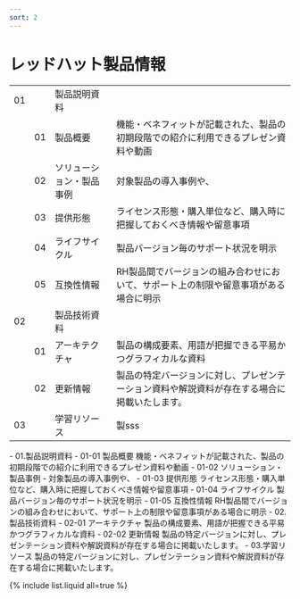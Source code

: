 ```yaml
---
sort: 2
---
```


# レッドハット製品情報

<table>
  <tr>
    <td>
      01
    </td>
    <td>
    </td>
    <td>
      製品説明資料
    </td>
    <td>
    </td>
  </tr>
  <tr>
    <td>
    </td>
    <td>
      01
    </td>
    <td>
      製品概要
    </td>
    <td>
      機能・ベネフィットが記載された、製品の初期段階での紹介に利用できるプレゼン資料や動画
    </td>
  </tr>
  <tr>
    <td>
    </td>
    <td>
      02
    </td>
    <td>
      ソリューション・製品事例
    </td>
    <td>
      対象製品の導入事例や、
    </td>
  </tr>
  <tr>
    <td>
    </td>
    <td>
      03
    </td>
    <td>
      提供形態
    </td>
    <td>
      ライセンス形態・購入単位など、購入時に把握しておくべき情報や留意事項
    </td>
  </tr>
  <tr>
    <td>
    </td>
    <td>
      04
    </td>
    <td>
      ライフサイクル
    </td>
    <td>
      製品バージョン毎のサポート状況を明示
    </td>
  </tr>
  <tr>
    <td>
    </td>
    <td>
      05
    </td>
    <td>
      互換性情報
    </td>
    <td>
      RH製品間でバージョンの組み合わせにおいて、サポート上の制限や留意事項がある場合に明示
    </td>
  </tr>
  <tr>
    <td>
      02
    </td>
    <td>
    </td>
    <td>
      製品技術資料
    </td>
    <td>
    </td>
  </tr>
  <tr>
    <td>
    </td>
    <td>
      01
    </td>
    <td>
      アーキテクチャ
    </td>
    <td>
      製品の構成要素、用語が把握できる平易かつグラフィカルな資料
    </td>
  </tr>
  <tr>
    <td>
    </td>
    <td>
      02
    </td>
    <td>
      更新情報
    </td>
    <td>
      製品の特定バージョンに対し、プレゼンテーション資料や解説資料が存在する場合に掲載いたします。
    </td>
  </tr>
  <tr>
    <td>
      03
    </td>
    <td>
    </td>
    <td>
      学習リソース
    </td>
    <td>
      製sss
    </td>
  </tr>
</table>

<!-->
- 01.製品説明資料
  - 01-01 製品概要

    機能・ベネフィットが記載された、製品の初期段階での紹介に利用できるプレゼン資料や動画

  - 01-02 ソリューション・製品事例
- 
    対象製品の導入事例や、

  - 01-03 提供形態
  
    ライセンス形態・購入単位など、購入時に把握しておくべき情報や留意事項

  - 01-04 ライフサイクル
  
    製品バージョン毎のサポート状況を明示

  - 01-05 互換性情報
  
    RH製品間でバージョンの組み合わせにおいて、サポート上の制限や留意事項がある場合に明示

- 02.製品技術資料	
  - 02-01 アーキテクチャ

    製品の構成要素、用語が把握できる平易かつグラフィカルな資料

  - 02-02 更新情報

    製品の特定バージョンに対し、プレゼンテーション資料や解説資料が存在する場合に掲載いたします。

- 03.学習リソース

製品の特定バージョンに対し、プレゼンテーション資料や解説資料が存在する場合に掲載いたします。
</!-->

{% include list.liquid all=true %}
